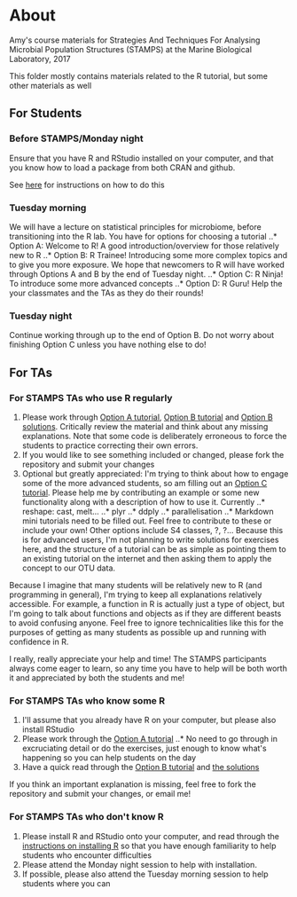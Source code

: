 # About

Amy's course materials for Strategies And Techniques For Analysing Microbial Population Structures (STAMPS) at the Marine Biological Laboratory, 2017

This folder mostly contains materials related to the R tutorial, but some other materials as well

## For Students

### Before STAMPS/Monday night

Ensure that you have R and RStudio installed on your computer, and that you know how to load a package from both CRAN and github. 

See [here](https://stamps.mbl.edu/index.php/Installing_R) for instructions on how to do this

### Tuesday morning

We will have a lecture on statistical principles for microbiome, before transitioning into the R lab. You have for options for choosing a tutorial
..* Option A: Welcome to R! A good introduction/overview for those relatively new to R
..* Option B: R Trainee! Introducing some more complex topics and to give you more exposure. We hope that newcomers to R will have worked through Options A and B by the end of Tuesday night.
..* Option C: R Ninja! To introduce some more advanced concepts
..* Option D: R Guru! Help the your classmates and the TAs as they do their rounds!


### Tuesday night

Continue working through up to the end of Option B. Do not worry about finishing Option C unless you have nothing else to do! 

## For TAs

### For STAMPS TAs who use R regularly

1. Please work through [Option A tutorial](https://github.com/adw96/stamps/STAMPS_Intro2R_OptionA.R), [Option B tutorial](https://github.com/adw96/stamps/STAMPS_Intro2R_OptionB.R) and [Option B solutions](https://github.com/adw96/stamps/STAMPS_Intro2R_OptionB_solutions.R). Critically review the material and think about any missing explanations. Note that some code is deliberately erroneous to force the students to practice correcting their own errors.
3. If you would like to see something included or changed, please fork the repository and submit your changes
4. Optional but greatly appreciated: I'm trying to think about how to engage some of the more advanced students, so am filling out an [Option C tutorial](https://github.com/adw96/stamps/STAMPS_Intro2R_OptionC.R). Please help me by contributing an example or some new functionality along with a description of how to use it. Currently
..* reshape: cast, melt...
..* plyr
..* ddply
..* parallelisation
..* Markdown
mini tutorials need to be filled out. Feel free to contribute to these or include your own! Other options include S4 classes, ?, ?... Because this is for advanced users, I'm not planning to write solutions for exercises here, and the structure of a tutorial can be as simple as pointing them to an existing tutorial on the internet and then asking them to apply the concept to our OTU data.

Because I imagine that many students will be relatively new to R (and programming in general), I'm trying to keep all explanations relatively accessible. For example, a function in R is actually just a type of object, but I'm going to talk about functions and objects as if they are different beasts to avoid confusing anyone. Feel free to ignore technicalities like this for the purposes of getting as many students as possible up and running with confidence in R.

I really, really appreciate your help and time! The STAMPS participants always come eager to learn, so any time you have to help will be both worth it and appreciated by both the students and me!

### For STAMPS TAs who know some R

1. I'll assume that you already have R on your computer, but please also install RStudio
2. Please work through the [Option A tutorial](https://github.com/adw96/stamps/STAMPS_Intro2R_OptionA.R) 
..* No need to go through in excruciating detail or do the exercises, just enough to know what's happening so you can help students on the day
3. Have a quick read through the [Option B tutorial](https://github.com/adw96/stamps/STAMPS_Intro2R_OptionB.R) and [the solutions](https://github.com/adw96/stamps/STAMPS_Intro2R_OptionB_solutions.R)

If you think an important explanation is missing, feel free to fork the repository and submit your changes, or email me!


### For STAMPS TAs who don't know R
1. Please install R and RStudio onto your computer, and read through the [instructions on installing R](https://stamps.mbl.edu/index.php/Installing_R) so that you have enough familiarity to help students who encounter difficulties
2. Please attend the Monday night session to help with installation. 
3. If possible, please also attend the Tuesday morning session to help students where you can

